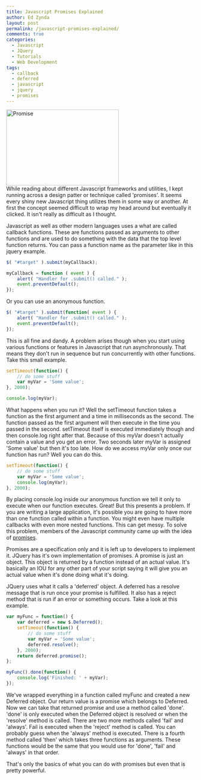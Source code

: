 ```yaml
---
title: Javascript Promises Explained
author: Ed Zynda
layout: post
permalink: /javascript-promises-explained/
comments: true
categories:
  - Javascript
  - JQuery
  - Tutorials
  - Web Development
tags:
  - callback
  - deferred
  - javascript
  - jquery
  - promises
---
```

[<img src="http://www.edzynda.com/media/promise-300x202.jpg" alt="Promise" width="300" height="202" class="alignnone size-medium wp-image-595" />][1]  
While reading about different Javascript frameworks and utilities, I kept running across a design patter or technique called 'promises'. It seems every shiny new Javascript thing utilizes them in some way or another. At first the concept seemed difficult to wrap my head around but eventually it clicked. It isn't really as difficult as I thought.

Javascript as well as other modern languages uses a what are called callback functions. These are functions passed as arguments to other functions and are used to do something with the data that the top level function returns. You can pass a function name as the parameter like in this jquery example.

```javascript  
$( "#target" ).submit(myCallback);

myCallback = function ( event ) {  
    alert( "Handler for .submit() called." );  
    event.preventDefault();  
});  
```

Or you can use an anonymous function.

```javascript  
$( "#target" ).submit(function( event ) {  
    alert( "Handler for .submit() called." );  
    event.preventDefault();  
});  
```

This is all fine and dandy. A problem arises though when you start using various functions or features in Javascript that run asynchronously. That means they don't run in sequence but run concurrently with other functions. Take this small example.

```javascript  
setTimeout(function() {  
    // do some stuff  
    var myVar = 'Some value';  
}, 2000);

console.log(myVar);  
```

What happens when you run it? Well the setTimeout function takes a function as the first argument and a time in milliseconds as the second. The function passed as the first argument will then execute in the time you passed in the second. setTimeout itself is executed immediately though and then console.log right after that. Because of this myVar doesn't actually contain a value and you get an error. Two seconds later myVar is assigned 'Some value' but then it's too late. How do we access myVar only once our function has run? Well you can do this.

```javascript  
setTimeout(function() {  
    // do some stuff  
    var myVar = 'Some value';  
    console.log(myVar);  
}, 2000);  
```

By placing console.log inside our anonymous function we tell it only to execute when our function executes. Great! But this presents a problem. If you are writing a large application, it's possible you are going to have more than one function called within a function. You might even have multiple callbacks with even more nested functions. This can get messy. To solve this problem, members of the Javascript community came up with the idea of <a href="http://wiki.commonjs.org/wiki/Promises/A" title="Promises/A Specification" target="_blank">promises</a>.

Promises are a specification only and it is left up to developers to implement it. JQuery has it's own implementation of promises. A promise is just an object. This object is returned by a function instead of an actual value. It's basically an IOU for any other part of your script saying it will give you an actual value when it's done doing what it's doing.

JQuery uses what it calls a 'deferred' object. A deferred has a resolve message that is run once your promise is fulfilled. It also has a reject method that is run if an error or something occurs. Take a look at this example.

```javascript  
var myFunc = function() {  
    var deferred = new $.Deferred();  
    setTimeout(function() {  
        // do some stuff  
        var myVar = 'Some value';  
        deferred.resolve();  
    }, 2000);  
    return deferred.promise();  
};

myFunc().done(function() {  
    console.log('Finished: ' + myVar);  
});  
```

We've wrapped everything in a function called myFunc and created a new Deferred object. Our return value is a promise which belongs to Deferred. Now we can take that returned promise and use a method called 'done'. 'done' is only executed when the Deferred object is resolved or when the 'resolve' method is called. There are two more methods called 'fail' and 'always'. Fail is executed when the 'reject' method is called. You can probably guess when the 'always' method is executed. There is a fourth method called 'then' which takes three functions as arguments. These functions would be the same that you would use for 'done', 'fail' and 'always' in that order.

That's only the basics of what you can do with promises but even that is pretty powerful.

 [1]: http://www.edzynda.com/media/promise.jpg
